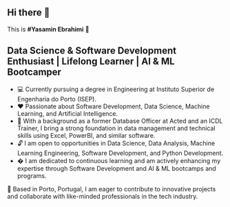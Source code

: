 ## Hi there 👋

This is **#Yasamin Ebrahimi** 👧  
## Data Science & Software Development Enthusiast | Lifelong Learner | AI & ML Bootcamper

- 💻 Currently pursuing a degree in Engineering at Instituto Superior de Engenharia do Porto (ISEP).  
- ❤ Passionate about Software Development, Data Science, Machine Learning, and Artificial Intelligence.  
- 💼 With a background as a former Database Officer at Acted and an ICDL Trainer, I bring a strong foundation in data management and technical skills using Excel, PowerBI, and similar software.  
- 🔓 I am open to opportunities in Data Science, Data Analysis, Machine Learning Engineering, Software Development, and Python Development.  
- � I am dedicated to continuous learning and am actively enhancing my expertise through Software Development and AI & ML bootcamps and programs.  

📍 Based in Porto, Portugal, I am eager to contribute to innovative projects and collaborate with like-minded professionals in the tech industry.
